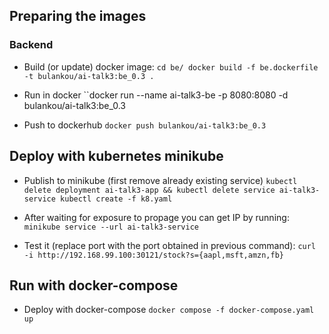 ## Preparing the images

### Backend
* Build (or update) docker image:
``
cd be/
docker build -f be.dockerfile -t bulankou/ai-talk3:be_0.3 .
``

* Run in docker
``docker run --name ai-talk3-be -p 8080:8080 -d bulankou/ai-talk3:be_0.3` `

* Push to dockerhub
``docker push bulankou/ai-talk3:be_0.3``


## Deploy with kubernetes minikube

* Publish to minikube (first remove already existing service)
``
kubectl delete deployment ai-talk3-app && kubectl delete service ai-talk3-service
kubectl create -f k8.yaml
``

* After waiting for exposure to propage you can get IP by running:
``minikube service --url ai-talk3-service``

* Test it (replace port with the port obtained in previous command): 
``curl -i http://192.168.99.100:30121/stock?s={aapl,msft,amzn,fb}``

## Run with docker-compose
* Deploy with docker-compose
``docker compose -f docker-compose.yaml up``